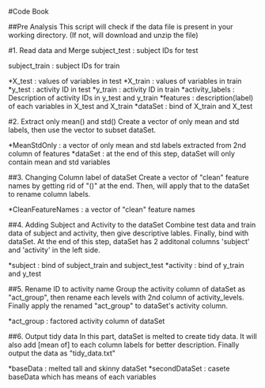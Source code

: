 #Code Book

##Pre Analysis
This script will check if the data file is present in your working directory. (If not, will download and unzip the file)

#1. Read data and Merge
subject_test : subject IDs for test

subject_train : subject IDs for train

*X_test : values of variables in test
*X_train : values of variables in train
*y_test : activity ID in test
*y_train : activity ID in train
*activity_labels : Description of activity IDs in y_test and y_train
*features : description(label) of each variables in X_test and X_train
*dataSet : bind of X_train and X_test

#2. Extract only mean() and std()
Create a vector of only mean and std labels, then use the vector to subset dataSet.

*MeanStdOnly : a vector of only mean and std labels extracted from 2nd column of features
*dataSet : at the end of this step, dataSet will only contain mean and std variables

##3. Changing Column label of dataSet
Create a vector of "clean" feature names by getting rid of "()" at the end. Then, will apply that to the dataSet to rename column labels.

*CleanFeatureNames : a vector of "clean" feature names

##4. Adding Subject and Activity to the dataSet
Combine test data and train data of subject and activity, then give descriptive lables. Finally, bind with dataSet. At the end of this step, dataSet has 2 additonal columns 'subject' and 'activity' in the left side.

*subject : bind of subject_train and subject_test
*activity : bind of y_train and y_test

##5. Rename ID to activity name
Group the activity column of dataSet as "act_group", then rename each levels with 2nd column of activity_levels. Finally apply the renamed "act_group" to dataSet's activity column.

*act_group : factored activity column of dataSet

##6. Output tidy data
In this part, dataSet is melted to create tidy data. It will also add [mean of] to each column labels for better description. Finally output the data as "tidy_data.txt"

*baseData : melted tall and skinny dataSet
*secondDataSet : casete baseData which has means of each variables